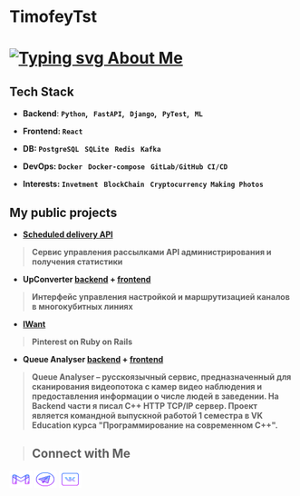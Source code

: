 # TimofeyTst
# <a href="https://git.io/typing-svg"><img src="https://readme-typing-svg.demolab.com?font=Helvetica&pause=1000&color=B511FFE4&vCenter=true&width=450&lines=Hi!+%F0%9F%A5%A5+%E2%A0%80I%60m+Timofey+Starzhevsky;Any+project+should+surprise+others+%F0%9F%93%B8;%F0%9F%91%89+Frontend%2FBackend+developer+" alt="Typing svg About Me" /></a>

## Tech Stack
- **Backend**: <b>```Python```, &nbsp; ```FastAPI```, &nbsp;  <b> ```Django```, &nbsp; </b> <b>```PyTest```</b>, &nbsp; <b>```ML```</b> <br>

- **Frontend**: <b> ```React``` &nbsp; </b><br>

- **DB**: <b> ```PostgreSQL``` &nbsp; </b> <b> ```SQLite``` &nbsp; </b> <b> ```Redis``` &nbsp; </b> <b> ```Kafka``` &nbsp; </b> <br>

- **DevOps**: <b> ```Docker``` &nbsp; ```Docker-compose``` &nbsp; ```GitLab/GitHub CI/CD``` &nbsp; </b><br>

- **Interests**: <b> ```Invetment``` &nbsp; ```BlockChain``` &nbsp; ```Cryptocurrency```  &nbsp;```Making Photos``` &nbsp;</b>

## My public projects
- [Scheduled delivery API](https://gitlab.com/TimofeyTst/scheduled_delivery_api)
> Сервис управления рассылками API администрирования и получения статистики

- UpConverter [backend](https://github.com/TimofeyTst/up_converter_backend) + [frontend](https://github.com/TimofeyTst/up_converter_frontend)
> Интерфейс управления настройкой и маршрутизацией каналов в многокубитных линиях

- [IWant](https://github.com/TimofeyTst/IWant)
> Pinterest on Ruby on Rails

- Queue Analyser [backend](https://github.com/kotoBOPOT/Queue_Analyser_back/) + [frontend](https://github.com/TimofeyTst/queue_analyser_front)
> Queue Analyser – русскоязычный сервис, предназначенный для сканирования видеопотока с камер видео наблюдения и предоставления информации о числе людей в заведении. На Backend части я писал С++ HTTP TCP/IP сервер. Проект является командной выпускной работой 1 семестра в VK Education курса "Программирование на современном C++".

> ## Connect with Me

<a href="mailto:yarik.mist@gmail.com" target="blank"><img src="svg/logo-gmail.svg" alt="TimofeyTst" height="30" width="40"></a>
<a href="https://t.me/Starzhev" target="blank"><img src="svg/logo-telegram.svg" alt="TimofeyTst" height="30" width="40"></a>
<a href="https://vk.com/ad_vokat" target="blank"><img src="svg/logo-vk.svg" alt="TimofeyTst" height="30" width="40"></a>
